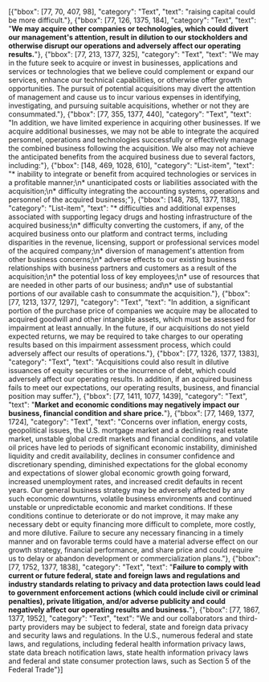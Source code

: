 [{"bbox": [77, 70, 407, 98], "category": "Text", "text": "raising capital could be more difficult."}, {"bbox": [77, 126, 1375, 184], "category": "Text", "text": "**We may acquire other companies or technologies, which could divert our management's attention, result in dilution to our stockholders and otherwise disrupt our operations and adversely affect our operating results.**"}, {"bbox": [77, 213, 1377, 325], "category": "Text", "text": "We may in the future seek to acquire or invest in businesses, applications and services or technologies that we believe could complement or expand our services, enhance our technical capabilities, or otherwise offer growth opportunities. The pursuit of potential acquisitions may divert the attention of management and cause us to incur various expenses in identifying, investigating, and pursuing suitable acquisitions, whether or not they are consummated."}, {"bbox": [77, 355, 1377, 440], "category": "Text", "text": "In addition, we have limited experience in acquiring other businesses. If we acquire additional businesses, we may not be able to integrate the acquired personnel, operations and technologies successfully or effectively manage the combined business following the acquisition. We also may not achieve the anticipated benefits from the acquired business due to several factors, including:"}, {"bbox": [148, 469, 1028, 610], "category": "List-item", "text": "* inability to integrate or benefit from acquired technologies or services in a profitable manner;\n* unanticipated costs or liabilities associated with the acquisition;\n* difficulty integrating the accounting systems, operations and personnel of the acquired business;"}, {"bbox": [148, 785, 1377, 1183], "category": "List-item", "text": "* difficulties and additional expenses associated with supporting legacy drugs and hosting infrastructure of the acquired business;\n* difficulty converting the customers, if any, of the acquired business onto our platform and contract terms, including disparities in the revenue, licensing, support or professional services model of the acquired company;\n* diversion of management's attention from other business concerns;\n* adverse effects to our existing business relationships with business partners and customers as a result of the acquisition;\n* the potential loss of key employees;\n* use of resources that are needed in other parts of our business; and\n* use of substantial portions of our available cash to consummate the acquisition."}, {"bbox": [77, 1213, 1377, 1297], "category": "Text", "text": "In addition, a significant portion of the purchase price of companies we acquire may be allocated to acquired goodwill and other intangible assets, which must be assessed for impairment at least annually. In the future, if our acquisitions do not yield expected returns, we may be required to take charges to our operating results based on this impairment assessment process, which could adversely affect our results of operations."}, {"bbox": [77, 1326, 1377, 1383], "category": "Text", "text": "Acquisitions could also result in dilutive issuances of equity securities or the incurrence of debt, which could adversely affect our operating results. In addition, if an acquired business fails to meet our expectations, our operating results, business, and financial position may suffer."}, {"bbox": [77, 1411, 1077, 1439], "category": "Text", "text": "**Market and economic conditions may negatively impact our business, financial condition and share price.**"}, {"bbox": [77, 1469, 1377, 1724], "category": "Text", "text": "Concerns over inflation, energy costs, geopolitical issues, the U.S. mortgage market and a declining real estate market, unstable global credit markets and financial conditions, and volatile oil prices have led to periods of significant economic instability, diminished liquidity and credit availability, declines in consumer confidence and discretionary spending, diminished expectations for the global economy and expectations of slower global economic growth going forward, increased unemployment rates, and increased credit defaults in recent years. Our general business strategy may be adversely affected by any such economic downturns, volatile business environments and continued unstable or unpredictable economic and market conditions. If these conditions continue to deteriorate or do not improve, it may make any necessary debt or equity financing more difficult to complete, more costly, and more dilutive. Failure to secure any necessary financing in a timely manner and on favorable terms could have a material adverse effect on our growth strategy, financial performance, and share price and could require us to delay or abandon development or commercialization plans."}, {"bbox": [77, 1752, 1377, 1838], "category": "Text", "text": "**Failure to comply with current or future federal, state and foreign laws and regulations and industry standards relating to privacy and data protection laws could lead to government enforcement actions (which could include civil or criminal penalties), private litigation, and/or adverse publicity and could negatively affect our operating results and business.**"}, {"bbox": [77, 1867, 1377, 1952], "category": "Text", "text": "We and our collaborators and third-party providers may be subject to federal, state and foreign data privacy and security laws and regulations. In the U.S., numerous federal and state laws, and regulations, including federal health information privacy laws, state data breach notification laws, state health information privacy laws and federal and state consumer protection laws, such as Section 5 of the Federal Trade"}]